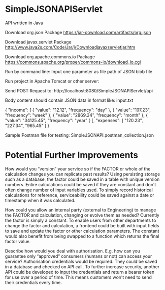 # SimpleJSONAPIServlet
 API written in Java

Download org.json Package
https://jar-download.com/artifacts/org.json

Download javax.servlet Package
http://www.java2s.com/Code/Jar/j/Downloadjavaxservletjar.htm

Download org.apache.commons.io Package 
https://commons.apache.org/proper/commons-io/download_io.cgi

Run by command line:
Input one parameter as file path of JSON blob file

Run project in Apache Tomcat or other server:

Send POST Request to:
http://localhost:8080/SimpleJSONAPIServlet/api

Body content should contain JSON data in format like:
input.txt

{
  "income": [
    {
      "value": "12.12",
      "frequency": "day"
    },
    {
      "value": "107.23",
      "frequency": "week"
    },
    {
      "value": "2869.34",
      "frequency": "month"
    },
    {
      "value": "34125.45",
      "frequency": "year"
    }
  ],
  "expenses": [
    "120.23",
    "227.34",
    "965.45"
  ]
} 

Sample Postman file for testing:
SimpleJSONAPI.postman_collection.json


# Potential Further Improvements
How would you “version” your service so if the FACTOR or whole of the calculation changes you can replicate past results?
Using persisting storage such as a database, the factor could be saved in a table with unique version numbers. Entire calculations could be saved if they are constant and don't often change number of input variables used. To simply record historical calculations for reference, serviceability could be saved against a date or timestamp when it was calculated.

How could you allow an internal party (external to Engineering) to manage the FACTOR and calculation, changing or evolve them as needed?
Currently the factor is simply a constant. To enable users from other departments to change the factor and calculation, a frontend could be built with input fields to save and update the factor or other calculation parameters. The constant would also benefit from being swapped to a function which returns the final factor value.

Describe how would you deal with authorisation. E.g. how can you guarantee only “approved” consumers (humans or not) can access your service?
Authorisation credentials would be required. They could be saved in a database and checked on API call. To further increase security, another API could be developed to input the credentials and return a bearer token for use over a period of time. This means customers won't need to send their credentials every time.